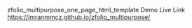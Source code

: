 zfolio_multipurpose_one_page_html_template
Demo
Live Link https://imranmmcz.github.io/zfolio_multipurpose/
